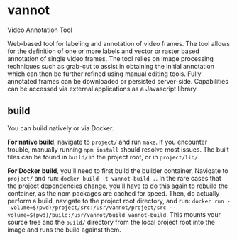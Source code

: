 # vannot
Video Annotation Tool

Web-based tool for labeling and annotation of video frames. The tool allows for the definition of one or more labels and vector or raster based annotation of single video frames. The tool relies on image processing techniques such as grab-cut to assist in obtaining the initial annotation which can then be further refined using manual editing tools. Fully annotated frames can be downloaded or persisted server-side. Capabilities can be accessed via external applications as a Javascript library.

## build

You can build natively or via Docker.

**For native build**, navigate to `project/` and run `make`. If you encounter trouble, manually running `npm install` should resolve most issues. The built files can be found in `build/` in the project root, or in `project/lib/`.

**For Docker build**, you'll need to first build the builder container. Navigate to `project/` and run: `docker build -t vannot-build .`. In the rare cases that the project dependencies change, you'll have to do this again to rebuild the container, as the npm packages are cached for speed. Then, do actually perform a build, navigate to the project root directory, and run: `docker run --volume=$(pwd)/project/src:/usr/vannot/project/src --volume=$(pwd)/build:/usr/vannot/build vannot-build`. This mounts your source tree and the `build/` directory from the local project root into the image and runs the build against them.


